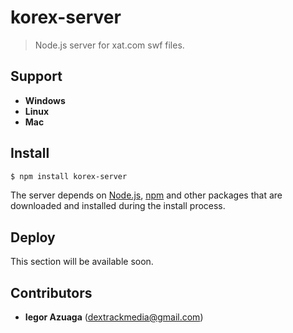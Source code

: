 # korex-server
> Node.js server for xat.com swf files.

## Support
* **Windows**
* **Linux**
* **Mac**

## Install
```sh
$ npm install korex-server
```
The server depends on [Node.js](http://nodejs.org/), [npm](http://npmjs.org/) and other packages that are downloaded and installed during the install process.

## Deploy
This section will be available soon.

## Contributors
* **Iegor Azuaga** (dextrackmedia@gmail.com)
